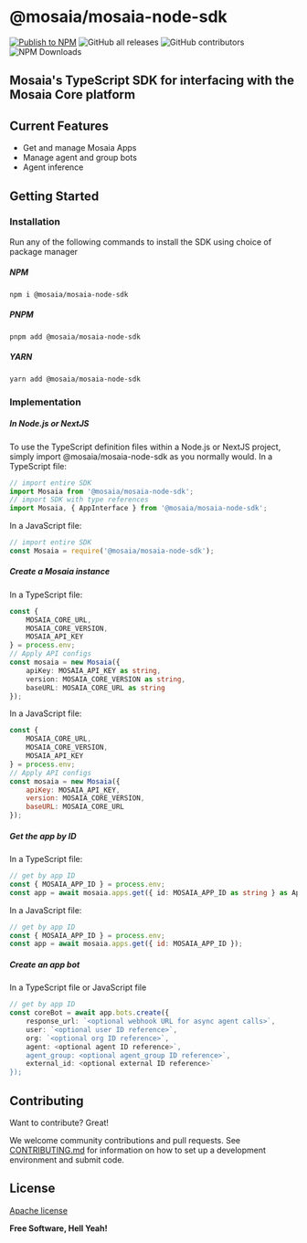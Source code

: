 # @mosaia/mosaia-node-sdk
[![Publish to NPM](https://github.com/mosaia-development/mosaia-node-sdk/actions/workflows/deploy.yml/badge.svg)](https://github.com/mosaia-development/mosaia-node-sdk/actions/workflows/deploy.yml)
![GitHub all releases](https://img.shields.io/github/commit-activity/m/mosaia-development/mosaia-node-sdk)
![GitHub contributors](https://img.shields.io/github/contributors-anon/mosaia-development/mosaia-node-sdk)
![NPM Downloads](https://img.shields.io/npm/dm/%40mosaia%2Fmosaia-node-sdk)

## Mosaia's TypeScript SDK for interfacing with the Mosaia Core platform

## Current Features
- Get and manage Mosaia Apps
- Manage agent and group bots
- Agent inference

## Getting Started
### Installation
Run any of the following commands to install the SDK using choice of package manager
##### NPM
```shell
npm i @mosaia/mosaia-node-sdk
```
##### PNPM
```shell
pnpm add @mosaia/mosaia-node-sdk
```
##### YARN
```shell
yarn add @mosaia/mosaia-node-sdk
```

### Implementation
##### In Node.js or NextJS
To use the TypeScript definition files within a Node.js or NextJS project, simply import @mosaia/mosaia-node-sdk as you normally would.
In a TypeScript file:
```typescript
// import entire SDK
import Mosaia from '@mosaia/mosaia-node-sdk';
// import SDK with type references
import Mosaia, { AppInterface } from '@mosaia/mosaia-node-sdk';
```
In a JavaScript file:
```javascript
// import entire SDK
const Mosaia = require('@mosaia/mosaia-node-sdk');
```
##### Create a Mosaia instance
In a TypeScript file:
```typescript
const {
    MOSAIA_CORE_URL,
    MOSAIA_CORE_VERSION,
    MOSAIA_API_KEY
} = process.env;
// Apply API configs 
const mosaia = new Mosaia({
    apiKey: MOSAIA_API_KEY as string,
    version: MOSAIA_CORE_VERSION as string,
    baseURL: MOSAIA_CORE_URL as string
});
```
In a JavaScript file:
```javascript
const {
    MOSAIA_CORE_URL,
    MOSAIA_CORE_VERSION,
    MOSAIA_API_KEY
} = process.env;
// Apply API configs 
const mosaia = new Mosaia({
    apiKey: MOSAIA_API_KEY,
    version: MOSAIA_CORE_VERSION,
    baseURL: MOSAIA_CORE_URL
});
```
##### Get the app by ID
In a TypeScript file:
```typescript
// get by app ID
const { MOSAIA_APP_ID } = process.env;
const app = await mosaia.apps.get({ id: MOSAIA_APP_ID as string } as AppInterface);
```
In a JavaScript file:
```javascript
// get by app ID
const { MOSAIA_APP_ID } = process.env;
const app = await mosaia.apps.get({ id: MOSAIA_APP_ID });
```
##### Create an app bot
In a TypeScript file or JavaScript file
```typescript
// get by app ID
const coreBot = await app.bots.create({
    response_url: `<optional webhook URL for async agent calls>`,
    user: `<optional user ID reference>`,
    org: `<optional org ID reference>`,
    agent: <optional agent ID reference>`,
    agent_group: <optional agent_group ID reference>`,
    external_id: <optional external ID reference>`
});
```
    
## Contributing
Want to contribute? Great!

We welcome community contributions and pull requests. See [CONTRIBUTING.md][contributing] for information on how to set up a development environment and submit code.

## License

[Apache license][license]

**Free Software, Hell Yeah!**

[issues]: https://github.com/mosaia-development/mosaia-node-sdk/issues
[pr]: https://github.com/mosaia-development/mosaia-node-sdk/pulls
[license]: https://github.com/mosaia-development/mosaia-node-sdk/blob/main/LICENSE
[contributing]: https://github.com/mosaia-development/mosaia-node-sdk/blob/main/CONTRIBUTING.md
[cla]: http://en.wikipedia.org/wiki/Contributor_License_Agreement
